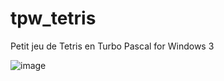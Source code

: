 # tpw_tetris
Petit jeu de Tetris en Turbo Pascal for Windows 3

![image](https://user-images.githubusercontent.com/11842176/146075291-a01a1531-9821-4c7d-b937-e3adaee02458.png)
